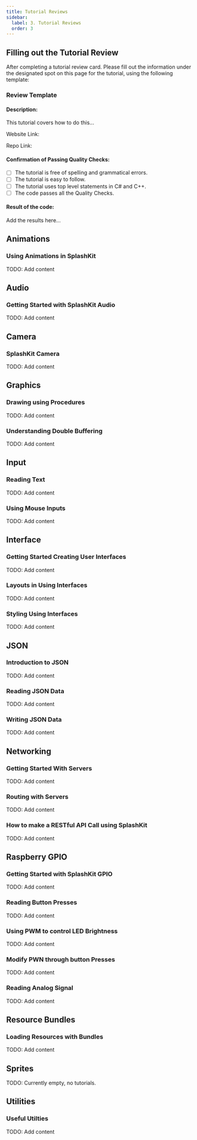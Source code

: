 ```yaml
---
title: Tutorial Reviews
sidebar:
  label: 3. Tutorial Reviews
  order: 3
---
```


## Filling out the Tutorial Review

After completing a tutorial review card. Please fill out the information under the designated spot on this page for the tutorial, using the following template:

### Review Template

#### Description:

This tutorial covers how to do this...

Website Link:

Repo Link:

#### Confirmation of Passing Quality Checks:

- [ ] The tutorial is free of spelling and grammatical errors.
- [ ] The tutorial is easy to follow.
- [ ] The tutorial uses top level statements in C# and C++.
- [ ] The code passes all the Quality Checks.

#### Result of the code:

Add the results here...

## Animations

### Using Animations in SplashKit

TODO: Add content

## Audio

### Getting Started with SplashKit Audio

TODO: Add content

## Camera

### SplashKit Camera

TODO: Add content

## Graphics

### Drawing using Procedures

TODO: Add content

### Understanding Double Buffering

TODO: Add content

## Input

### Reading Text

TODO: Add content

### Using Mouse Inputs

TODO: Add content

## Interface

### Getting Started Creating User Interfaces

TODO: Add content

### Layouts in Using Interfaces

TODO: Add content

### Styling Using Interfaces

TODO: Add content

## JSON

### Introduction to JSON

TODO: Add content

### Reading JSON Data

TODO: Add content

### Writing JSON Data

TODO: Add content

## Networking

### Getting Started With Servers

TODO: Add content

### Routing with Servers

TODO: Add content

### How to make a RESTful API Call using SplashKit

TODO: Add content

## Raspberry GPIO

### Getting Started with SplashKit GPIO

TODO: Add content

### Reading Button Presses

TODO: Add content

### Using PWM to control LED Brightness

TODO: Add content

### Modify PWN through button Presses

TODO: Add content

### Reading Analog Signal

TODO: Add content

## Resource Bundles

### Loading Resources with Bundles

TODO: Add content

## Sprites

TODO: Currently empty, no tutorials.

## Utilities

### Useful Utilties

TODO: Add content
